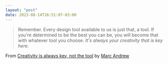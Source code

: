 ```yaml
---
layout: "post"
date: 2023-08-14T16:51:07-03:00
---
```


> Remember. Every design tool available to us is just that, a tool. If you're determined to be the best you can be, you will become that with whatever tool you choose. *It's always your creativity that is key here.*

From [Creativity is always key, not the tool](https://www.marcandrew.me/your-creativity-is-far-more-important-than-the-design-tool/) by [Marc Andrew](https://www.marcandrew.me/)
